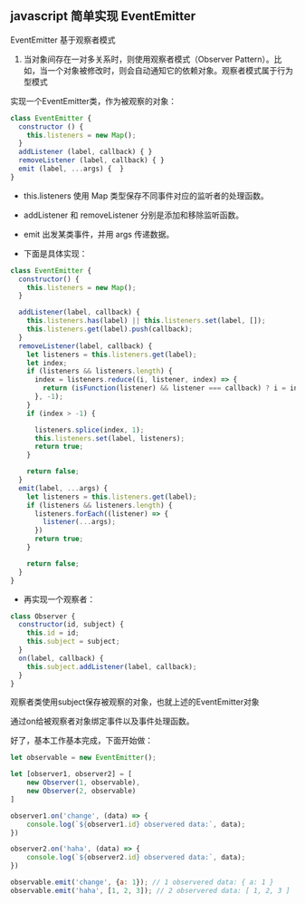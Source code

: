 ## javascript 简单实现 EventEmitter

EventEmitter 基于观察者模式

1. 当对象间存在一对多关系时，则使用观察者模式（Observer Pattern）。比如，当一个对象被修改时，则会自动通知它的依赖对象。观察者模式属于行为型模式

实现一个EventEmitter类，作为被观察的对象：

```js
class EventEmitter {  
  constructor () {
    this.listeners = new Map();
  }
  addListener (label, callback) { }
  removeListener (label, callback) { }
  emit (label, ...args) {  }
}
```

- this.listeners 使用 Map 类型保存不同事件对应的监听者的处理函数。 
- addListener 和 removeListener 分别是添加和移除监听函数。 
- emit 出发某类事件，并用 args 传递数据。 

- 下面是具体实现：
```js
class EventEmitter {
  constructor() {
    this.listeners = new Map();
  }

  addListener(label, callback) {
    this.listeners.has(label) || this.listeners.set(label, []);
    this.listeners.get(label).push(callback);
  }
  removeListener(label, callback) {
    let listeners = this.listeners.get(label);
    let index;
    if (listeners && listeners.length) {
      index = listeners.reduce((i, listener, index) => {
        return (isFunction(listener) && listener === callback) ? i = index : i;
      }, -1);
    }
    if (index > -1) {

      listeners.splice(index, 1);
      this.listeners.set(label, listeners);
      return true;
    }

    return false;
  }
  emit(label, ...args) {
    let listeners = this.listeners.get(label);
    if (listeners && listeners.length) {
      listeners.forEach((listener) => {
        listener(...args);
      })
      return true;
    }

    return false;
  }
}
```

- 再实现一个观察者：
```js
class Observer {
  constructor(id, subject) {
    this.id = id;
    this.subject = subject;
  }
  on(label, callback) {
    this.subject.addListener(label, callback);
  }
}
```
观察者类使用subject保存被观察的对象，也就上述的EventEmitter对象

通过on给被观察者对象绑定事件以及事件处理函数。

好了，基本工作基本完成，下面开始做：
```js
let observable = new EventEmitter();

let [observer1, observer2] = [
    new Observer(1, observable),
    new Observer(2, observable)
]

observer1.on('change', (data) => {
    console.log(`${observer1.id} observered data:`, data);
})

observer2.on('haha', (data) => {
    console.log(`${observer2.id} observered data:`, data);
})

observable.emit('change', {a: 1}); // 1 observered data: { a: 1 }
observable.emit('haha', [1, 2, 3]); // 2 observered data: [ 1, 2, 3 ]
```